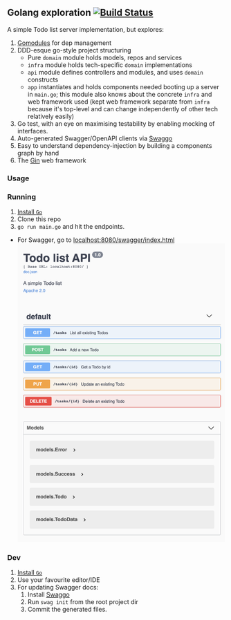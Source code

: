 ## Golang exploration [![Build Status](https://travis-ci.org/lloydmeta/todddo-openapi.svg?branch=master)](https://travis-ci.org/lloydmeta/todddo-openapi)

A simple Todo list server implementation, but explores:

1. [Gomodules](https://github.com/golang/go/wiki/Modules) for dep management
2. DDD-esque go-style project structuring
    - Pure `domain` module holds models, repos and services
    - `infra` module holds tech-specific `domain` implementations
    - `api` module defines controllers and modules, and uses `domain` constructs
    - `app` instantiates and holds components needed booting up a server in `main.go`; this module also knows about the 
      concrete `infra` and web framework used (kept web framework separate from `infra` because it's top-level and can change
      independently of other tech relatively easily)
3. Go test, with an eye on maximising testability by enabling mocking of interfaces.
4. Auto-generated Swagger/OpenAPI clients via [Swaggo](https://github.com/swaggo/swag)
5. Easy to understand dependency-injection by building a components graph by hand
6. The [Gin](https://gin-gonic.com) web framework


### Usage

### Running

1. [Install `Go`](https://golang.org/doc/install)
2. Clone this repo
3. `go run main.go` and hit the endpoints.
  - For Swagger, go to [localhost:8080/swagger/index.html](http://localhost:8080/swagger/index.html)
    ![Swagger](swagger.png)


### Dev

1. [Install `Go`](https://golang.org/doc/install)
2. Use your favourite editor/IDE
3. For updating Swagger docs:
    1. Install [Swaggo](https://github.com/swaggo/swag#getting-started)
    2. Run `swag init` from the root project dir
    3. Commit the generated files.